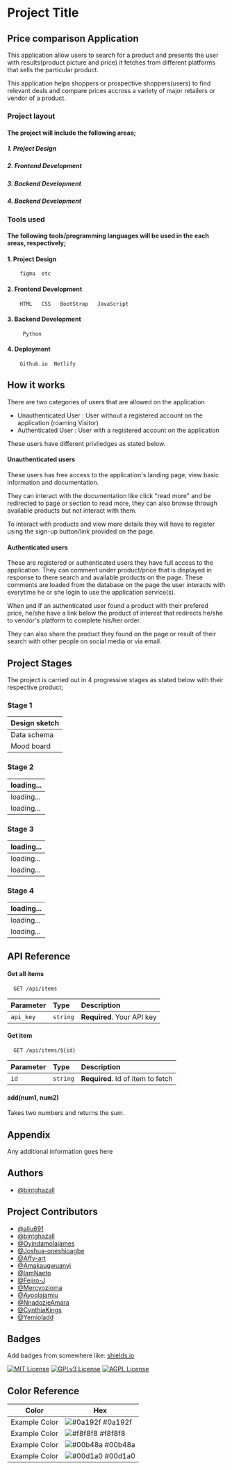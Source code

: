 
# Project Title

## Price comparison Application

This application allow users to search for a product and presents the user with results(product picture and price) it fetches from different platforms that sells the particular product.

This application helps shoppers or prospective shoppers(users) to find relevant deals and compare prices accross a variety of major retailers or vendor of a product.


### Project layout

#### The project will include the following areas;
#####  1. Project Design
#####  2. Frontend Development
#####  3. Backend Development
#####  4. Backend Development

### Tools used 

#### The following tools/programming languages will be used in the each areas, respectively;
####  1. Project Design
        figma  etc
####  2. Frontend Development
        HTML   CSS   BootStrap   JavaScript
####  3. Backend Development
         Python 
####  4. Deployment
        Github.io  Netlify


## How it works

There are two categories of users that are allowed on the application

- Unauthenticated User : User without a registered account on the application (roaming Visitor) 
- Authenticated User : User with a registered account on the application

These users have different priviledges as stated below.

#### Unauthenticated users

These users has free access to the application's landing page, view basic information and documentation. 

They can interact with the documentation like click "read more" and be redirected to page or section to read more, they can also browse through available products but not interact with them. 

To interact with products and view more details they will have to register using the sign-up button/link provided on the page.

#### Authenticated users
These are registered or authenticated users they have full access to the application. They can comment under product/price that is displayed in response to there search and available products on the page. These comments are loaded from the database on the page the user interacts with everytime he or she login to use the application service(s).

When and If an authenticated user found a product with their prefered price, he/she have a link below the product of interest that redirects he/she to vendor's platform to complete his/her order.

They can also share the product they found on the page or result of their search with other people on social media or via email.






##  Project Stages

The project is carried out in 4 progressive stages as stated below with their respective product;

### Stage 1
| Design sketch | 
| :------------- |
| Data schema |
| Mood board |

### Stage 2
| loading...| 
| :------------- |
| loading...|
| loading...|

### Stage 3
| loading...| 
| :------------- |
| loading...|
| loading...|

### Stage 4
| loading...| 
| :------------- |
| loading...|
| loading...|

## API Reference

#### Get all items

```http
  GET /api/items
```

| Parameter | Type     | Description                |
| :-------- | :------- | :------------------------- |
| `api_key` | `string` | **Required**. Your API key |

#### Get item

```http
  GET /api/items/${id}
```

| Parameter | Type     | Description                       |
| :-------- | :------- | :-------------------------------- |
| `id`      | `string` | **Required**. Id of item to fetch |

#### add(num1, num2)

Takes two numbers and returns the sum.


## Appendix

Any additional information goes here


## Authors

- [@bintghazall](https://www.github.com/bintghazall)

## Project Contributors 

- [@aliu691](https://www.github.com/aliu691)
- [@bintghazall](https://www.github.com/bintghazall)
- [@Oyindamolajames](https://www.github.com/Oyindamolajames)
- [@Joshua-oneshioagbe](https://www.github.com/Joshua-oneshioagbe)
- [@Affy-art](https://www.github.com/Affy-art)
- [@Amakaugwuanyi](https://www.github.com/Amakaugwuanyi)
- [@IamNaeto](https://www.github.com/IamNaeto)
- [@Fejiro-J](https://www.github.com/Fejiro-J)
- [@Mercyozioma](https://www.github.com/Mercyozioma)
- [@Ayoolajamiu](https://www.github.com/Ayoolajamiu)
- [@NnadozieAmara](https://www.github.com/NnadozieAmara)
- [@CynthiaKings](https://www.github.com/CynthiaKings)
- [@Yemioladd](https://www.github.com/Yemioladd)

## Badges

Add badges from somewhere like: [shields.io](https://shields.io/)

[![MIT License](https://img.shields.io/badge/License-MIT-green.svg)](https://choosealicense.com/licenses/mit/)
[![GPLv3 License](https://img.shields.io/badge/License-GPL%20v3-yellow.svg)](https://opensource.org/licenses/)
[![AGPL License](https://img.shields.io/badge/license-AGPL-blue.svg)](http://www.gnu.org/licenses/agpl-3.0)

## Color Reference

| Color             | Hex                                                                |
| ----------------- | ------------------------------------------------------------------ |
| Example Color | ![#0a192f](https://via.placeholder.com/10/0a192f?text=+) #0a192f |
| Example Color | ![#f8f8f8](https://via.placeholder.com/10/f8f8f8?text=+) #f8f8f8 |
| Example Color | ![#00b48a](https://via.placeholder.com/10/00b48a?text=+) #00b48a |
| Example Color | ![#00d1a0](https://via.placeholder.com/10/00b48a?text=+) #00d1a0 |

